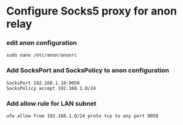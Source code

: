 # Configure Socks5 proxy for anon relay

### edit anon configuration
```
sudo nano /etc/anon/anonrc
```
### Add SocksPort and SocksPolicy to anon configuration
```
SocksPort 192.168.1.10:9050
SocksPolicy accept 192.168.1.0/24
```
### Add allow rule for LAN subnet
```
ufw allow from 192.168.1.0/24 proto tcp to any port 9050
```
